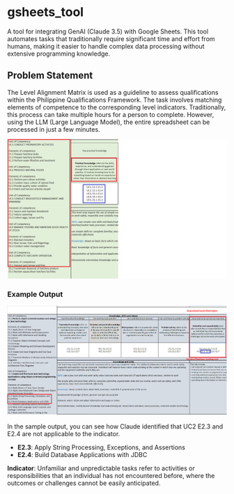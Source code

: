 # gsheets_tool

A tool for integrating GenAI (Claude 3.5) with Google Sheets. This tool automates tasks that traditionally require significant time and effort from humans, making it easier to handle complex data processing without extensive programming knowledge.

## Problem Statement

The Level Alignment Matrix is used as a guideline to assess qualifications within the Philippine Qualifications Framework. The task involves matching elements of competence to the corresponding level indicators. Traditionally, this process can take multiple hours for a person to complete. However, using the LLM (Large Language Model), the entire spreadsheet can be processed in just a few minutes.

![The problem](sample_sheet.png)

### Example Output

![It works!](evidence.png)

In the sample output, you can see how Claude identified that UC2 E2.3 and E2.4 are not applicable to the indicator.

- **E2.3**: Apply String Processing, Exceptions, and Assertions
- **E2.4**: Build Database Applications with JDBC  

**Indicator**: Unfamiliar and unpredictable tasks refer to activities or responsibilities that an individual has not encountered before, where the outcomes or challenges cannot be easily anticipated.


